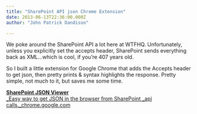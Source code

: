 ```yaml
---
title: "SharePoint API json Chrome Extension"
date: 2013-06-13T22:36:00.000Z
author: "John Patrick Dandison"

---
```


We poke around the SharePoint API a lot here at WTFHQ. Unfortunately, unless you explicitly set the accepts header, SharePoint sends everything back as XML…which is cool, if you’re 407 years old.

So I built a little extension for Google Chrome that adds the Accepts header to get json, then pretty prints &amp; syntax highlights the response. Pretty simple, not much to it, but saves me some time.

[**SharePoint JSON Viewer**  
_Easy way to get JSON in the browser from SharePoint _api calls._chrome.google.com](https://chrome.google.com/webstore/detail/mfjocknanjkfbihefbkknomccckekpfj)[](https://chrome.google.com/webstore/detail/mfjocknanjkfbihefbkknomccckekpfj)

